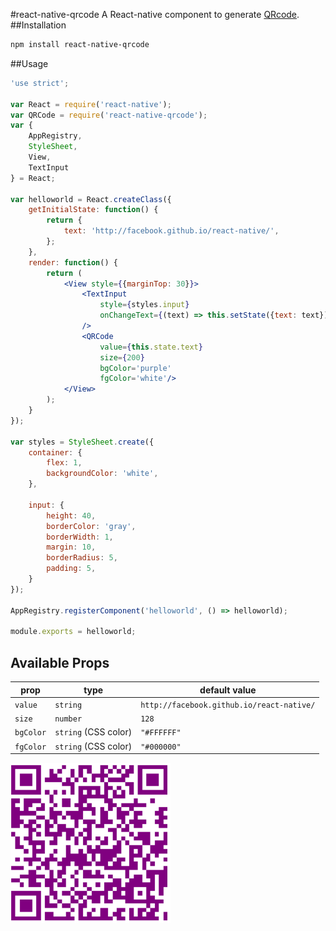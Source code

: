 #react-native-qrcode
A React-native component to generate [QRcode](http://en.wikipedia.org/wiki/QR_code).
##Installation
```sh
npm install react-native-qrcode
```
##Usage
```jsx
'use strict';

var React = require('react-native');
var QRCode = require('react-native-qrcode');
var {
    AppRegistry,
    StyleSheet,
    View,
    TextInput
} = React;

var helloworld = React.createClass({
    getInitialState: function() {
        return {
            text: 'http://facebook.github.io/react-native/',
        };
    },
    render: function() {
        return (
            <View style={{marginTop: 30}}>
                <TextInput
                    style={styles.input}
                    onChangeText={(text) => this.setState({text: text})}
                />
                <QRCode
                    value={this.state.text}
                    size={200}
                    bgColor='purple'
                    fgColor='white'/>
            </View>
        );
    }
});

var styles = StyleSheet.create({
    container: {
        flex: 1,
        backgroundColor: 'white',
    },

    input: {
        height: 40,
        borderColor: 'gray',
        borderWidth: 1,
        margin: 10,
        borderRadius: 5,
        padding: 5,
    }
});

AppRegistry.registerComponent('helloworld', () => helloworld);

module.exports = helloworld;
```
## Available Props

prop      | type                 | default value
----------|----------------------|--------------
`value`   | `string`             | `http://facebook.github.io/react-native/`
`size`    | `number`             | `128`
`bgColor` | `string` (CSS color) | `"#FFFFFF"`
`fgColor` | `string` (CSS color) | `"#000000"`

<img src='qrcode.png' height = '256' width = '256'/>

